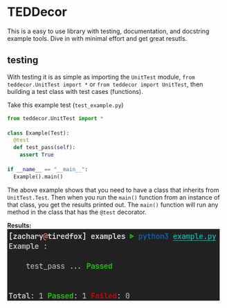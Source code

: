 # TEDDecor
This is a easy to use library with testing, documentation, and docstring example tools. Dive in with minimal effort and get great resutls. 

## testing

With testing it is as simple as importing the `UnitTest` module, `from teddecor.UnitTest import *` or `from teddecor import UnitTest`, then building a test class with test cases (functions).

Take this example test (`test_example.py`)

```python
from teddecor.UnitTest import *

class Example(Test):
  @test
  def test_pass(self):
    assert True

if __name__ == "__main__":
  Example().main()
```

The above example shows that you need to have a class that inherits from `UnitTest.Test`. Then when you run the `main()` function from an instance of that class,
you get the results printed out. The `main()` function will run any method in the class that has the `@test` decorator.

**Results:**
![Example Test Results](images/example_test.png)
